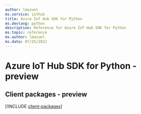 ```yaml
---
author: lmazuel
ms.service: iothub
title: Azure IoT Hub SDK for Python
ms.devlang: python
description: Reference for Azure IoT Hub SDK for Python
ms.topic: reference
ms.author: lmazuel
ms.data: 07/25/2022
---
```

# Azure IoT Hub SDK for Python - preview

## Client packages - preview
[!INCLUDE [client-packages](iot-hub-client-index.md)]